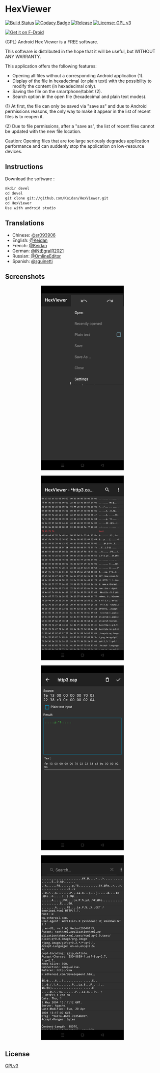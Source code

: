 # HexViewer
[![Build Status](https://travis-ci.com/Keidan/HexViewer.svg?branch=master)][travis]
[![Codacy Badge](https://app.codacy.com/project/badge/Grade/5eea72aaa59442b39e64749c5cb76872)][codacy]
[![Release](https://img.shields.io/github/v/release/Keidan/HexViewer.svg?logo=github)][releases]
[![License: GPL v3](https://img.shields.io/badge/License-GPLv3-blue.svg)][license]

[<img src="https://fdroid.gitlab.io/artwork/badge/get-it-on.png"
    alt="Get it on F-Droid"
    height="75">](https://f-droid.org/packages/fr.ralala.hexviewer)

(GPL) Android Hex Viewer is a FREE software.

This software is distributed in the hope that it will be useful, but WITHOUT ANY WARRANTY.

This application offers the following features:
*   Opening all files without a corresponding Android application (1).
*   Display of the file in hexadecimal (or plain text) with the possibility to modify the content (in hexadecimal only).
*   Saving the file on the smartphone/tablet (2).
*   Search option in the open file (hexadecimal and plain text modes).

(1) At first, the file can only be saved via "save as" and due to Android permissions reasons, the only way to make it appear in the list of recent files is to reopen it.

(2) Due to file permissions, after a "save as", the list of recent files cannot be updated with the new file location.

Caution: Opening files that are too large seriously degrades application performance and can suddenly stop the application on low-resource devices.

## Instructions
Download the software :

	mkdir devel
	cd devel
	git clone git://github.com/Keidan/HexViewer.git
	cd HexViewer
 	Use with android studio 
  
## Translations
*   Chinese: [@sr093906](https://github.com/sr093906) 
*   English: [@Keidan](https://github.com/Keidan)
*   French: [@Keidan](https://github.com/Keidan)
*   German: [@iNtEgraIR2021](https://github.com/iNtEgraIR2021)
*   Russian: [@OmlineEditor](https://github.com/OmlineEditor)
*   Spanish: [@sguinetti](https://github.com/sguinetti)
	
## Screenshots
<p align="center"><img src="fastlane/metadata/android/en-US/images/phoneScreenshots/2.jpg" width="270px" height="600px" alt="Home screen"></p>
<p align="center"><img src="fastlane/metadata/android/en-US/images/phoneScreenshots/4.jpg" width="270px" height="600px" alt="Hex display"></p>
<p align="center"><img src="fastlane/metadata/android/en-US/images/phoneScreenshots/6.jpg" width="270px" height="600px" alt="Update mode"></p>
<p align="center"><img src="fastlane/metadata/android/en-US/images/phoneScreenshots/8.jpg" width="270px" height="600px" alt="Plain display"></p>

## License
[GPLv3](https://github.com/Keidan/HexViewer/blob/master/license.txt)

[travis]: https://travis-ci.com/Keidan/HexViewer
[releases]: https://github.com/Keidan/HexViewer/releases
[codacy]: https://www.codacy.com/gh/Keidan/HexViewer/dashboard?utm_source=github.com&amp;utm_medium=referral&amp;utm_content=Keidan/HexViewer&amp;utm_campaign=Badge_Grade
[license]: https://github.com/Keidan/HexViewer/blob/master/license.txt
